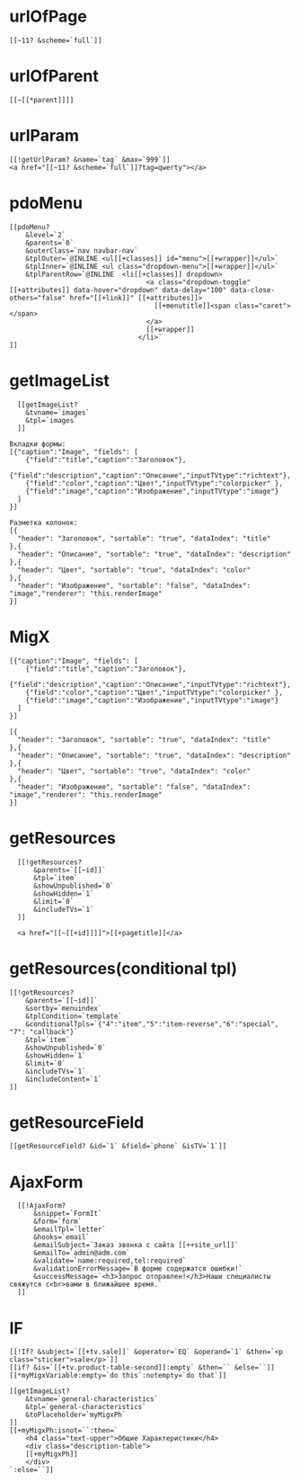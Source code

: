 # urlOfPage
	[[~11? &scheme=`full`]]

# urlOfParent
	[[~[[*parent]]]]

# urlParam
	[[!getUrlParam? &name=`tag` &max=`999`]]
	<a href="[[~11? &scheme=`full`]]?tag=qwerty"></a>

# pdoMenu
	[[pdoMenu?  
		&level=`2` 
		&parents=`0`
		&outerClass=`nav navbar-nav`
		&tplOuter=`@INLINE <ul[[+classes]] id="menu">[[+wrapper]]</ul>` 
		&tplInner=`@INLINE <ul class="dropdown-menu">[[+wrapper]]</ul>` 
		&tplParentRow=`@INLINE  <li[[+classes]] dropdown>
                                      <a class="dropdown-toggle"[[+attributes]] data-hover="dropdown" data-delay="100" data-close-others="false" href="[[+link]]" [[+attributes]]>
                                        [[+menutitle]]<span class="caret"></span>
                                      </a>
                                      [[+wrapper]]
                                    </li>`
	]]
  
# getImageList
	  [[getImageList?
	    &tvname=`images`
	    &tpl=`images`
	  ]]
	  
	Вкладки формы:
	[{"caption":"Image", "fields": [
	    {"field":"title","caption":"Заголовок"},
	    {"field":"description","caption":"Описание","inputTVtype":"richtext"}, 
	    {"field":"color","caption":"Цвет","inputTVtype":"colorpicker" },
	    {"field":"image","caption":"Изображение","inputTVtype":"image"}
	  ]
	}]
	
	Разметка колонок:
	[{
	  "header": "Заголовок", "sortable": "true", "dataIndex": "title"
	},{
	  "header": "Описание", "sortable": "true", "dataIndex": "description"
	},{
	  "header": "Цвет", "sortable": "true", "dataIndex": "color"
	},{
	  "header": "Изображение", "sortable": "false", "dataIndex": "image","renderer": "this.renderImage"
	}]
	  
# MigX
	[{"caption":"Image", "fields": [
	    {"field":"title","caption":"Заголовок"},
	    {"field":"description","caption":"Описание","inputTVtype":"richtext"}, 
	    {"field":"color","caption":"Цвет","inputTVtype":"colorpicker" },
	    {"field":"image","caption":"Изображение","inputTVtype":"image"}
	  ]
	}]

	[{
	  "header": "Заголовок", "sortable": "true", "dataIndex": "title"
	},{
	  "header": "Описание", "sortable": "true", "dataIndex": "description"
	},{
	  "header": "Цвет", "sortable": "true", "dataIndex": "color"
	},{
	  "header": "Изображение", "sortable": "false", "dataIndex": "image","renderer": "this.renderImage"
	}]	  
	  
	  
  
# getResources
	  [[!getResources?
	      &parents=`[[~id]]`
	      &tpl=`item`
	      &showUnpublished=`0`
	      &showHidden=`1`
	      &limit=`0`
	      &includeTVs=`1`
	  ]]
	  
	  <a href="[[~[[+id]]]]">[[+pagetitle]]</a>
 
# getResources(conditional tpl)
	[[!getResources?
	    &parents=`[[~id]]`
	    &sortby=`menuindex`
	    &tplCondition=`template`
	    &conditionalTpls=`{"4":"item","5":"item-reverse","6":"special", "7": "callback"}`
	    &tpl=`item`
	    &showUnpublished=`0`
	    &showHidden=`1`
	    &limit=`0`
	    &includeTVs=`1`
	    &includeContent=`1`
	]]

# getResourceField
	[[getResourceField? &id=`1` &field=`phone` &isTV=`1`]]

# AjaxForm
	  [[!AjaxForm?
	      &snippet=`FormIt`
	      &form=`form`
	      &emailTpl=`letter`
	      &hooks=`email`
	      &emailSubject=`Заказ звонка с сайта [[++site_url]]`
	      &emailTo=`admin@adm.com`
	      &validate=`name:required,tel:required`
	      &validationErrorMessage=`В форме содержатся ошибки!`
	      &successMessage=`<h3>Запрос отправлен!</h3>Наши специалисты свяжутся с<br>вами в ближайшее время.`
	  ]]

# IF
	[[!If? &subject=`[[+tv.sale]]` &operator=`EQ` &operand=`1` &then=`<p class="sticker">sale</p>`]]
	[[if? &is=`[[+tv.product-table-second]]:empty` &then=`` &else=``]]
	[[*myMigxVariable:empty=`do this`:notempty=`do that`]]
	
	[[getImageList?
	    &tvname=`general-characteristics`
	    &tpl=`general-characteristics`
	    &toPlaceholder=`myMigxPh`
	]]
	[[+myMigxPh:isnot=``:then=`
	    <h4 class="text-upper">Общие Характеристики</h4>
	    <div class="description-table">
		[[+myMigxPh]]
	    </div>
	`:else=``]]
